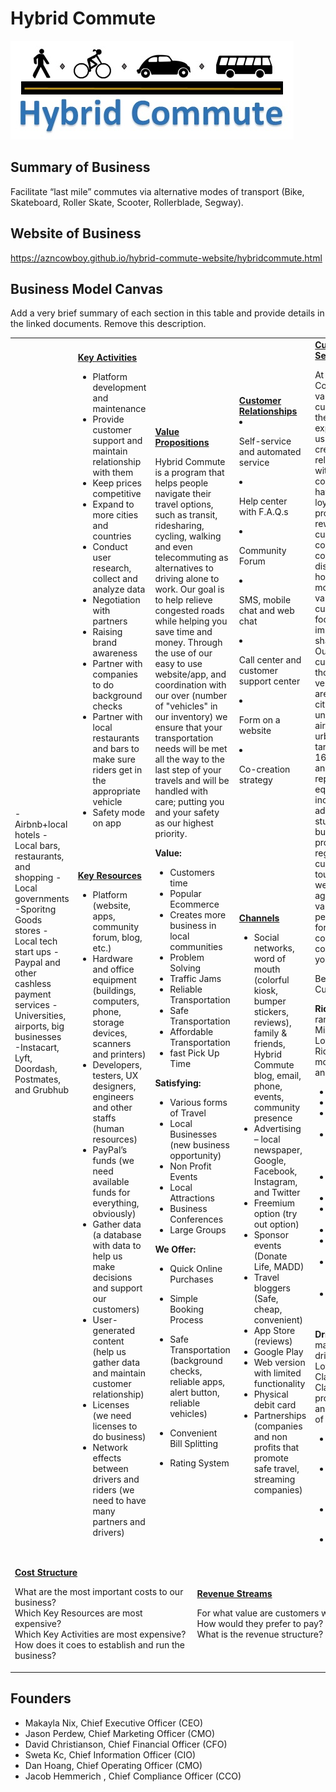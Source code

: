 # Hybrid Commute
![Alt text](hybridcommute.jpg?raw=true "Hybrid Commute")

## Summary of Business
Facilitate “last mile” commutes via alternative modes of transport (Bike, Skateboard, Roller Skate, Scooter, Rollerblade, Segway).

## Website of Business
https://azncowboy.github.io/hybrid-commute-website/hybridcommute.html

## Business Model Canvas
Add a very brief summary of each section in this table and provide details in the linked documents. Remove this description.

<table>
  <tr>
    <td rowspan="2">
      -Airbnb+local hotels
      -Local bars, restaurants, and shopping
      -Local governments
      -Sporitng Goods stores
      -Local tech start ups
      -Paypal and other cashless payment services
      -Universities, airports, big businesses
      -Instacart, Lyft, Doordash, Postmates, and Grubhub
    </td>
    <td>
      <b><a href="Key_Activities.md">Key Activities</a></b>

   - Platform development and maintenance
   - Provide customer support and maintain relationship with them
   - Keep prices competitive
   - Expand to more cities and countries
   - Conduct user research, collect and analyze data
   - Negotiation with partners
   - Raising brand awareness
   - Partner with companies to do background checks
   - Partner with local restaurants and bars to make sure riders get in the appropriate vehicle
   - Safety mode on app

   </td>
    <td rowspan="2" colspan="2">
      <b><a href="Value_Propositions.md">Value Propositions</a></b>
      
Hybrid Commute is a program that helps people navigate their travel options, such as transit, ridesharing, cycling, walking and even telecommuting as alternatives to driving              alone to work. Our goal is to help relieve congested roads while helping you save time and money. Through the use of our easy to use website/app, and coordination with our over (number of "vehicles" in our inventory) we ensure that your transportation needs will be met all the way to the last step of your travels and will be handled with care; putting you and your safety as our highest priority.
     
**Value:**
- Customers time
- Popular Ecommerce
- Creates more business in local communities
- Problem Solving
- Traffic Jams
- Reliable Transportation
- Safe Transportation
- Affordable Transportation
- fast Pick Up Time

**Satisfying:**
- Various forms of Travel
- Local Businesses (new business opportunity)
- Non Profit Events
- Local Attractions
- Business Conferences
- Large Groups
        
**We Offer:**
- Quick Online Purchases
- Simple Booking Process
- Safe Transportation (background checks, reliable apps, alert button, reliable vehicles)
- Convenient Bill Splitting
- Rating System
      
    </td>
    <td>
      <b><a href="Customer_Relationships.md">Customer Relationships</a></b>

- Self-service and automated service
- Help center with F.A.Q.s
- Community Forum
- SMS, mobile chat and web chat
- Call center and customer support center
- Form on a website
- Co-creation strategy

    </td>
    <td rowspan="2">
      <b><a href="Customer_Segments.md">Customer Segments</a></b>
At Hybrid Commute we value our customers and their experiences with us. We long to create long term relationships with the community. We have created a loyalty discount program to reward loyal customers with cost savings (i.e. coupons, discounts). We hope to gain more new valuable customers and focus on improving shared mobility. Our target customers are those who live in very populated areas. Such as cities, universities, airports, and urban parts. The target age is 16-34 with men and women represented equally. This includes young adults, college students, business professionals, regular customers, and tourist. We welcome all ages and a variety of people. We look forward to connecting and commuting with you.
  
Below is a list of Customers:

**Riders:**
They are ranging from Middle to Upper Lower Class. Riding happen mostly in the city and urban areas.
- Millennials
- GenZ
- Business Professionals
- Tourist (regular and budget travelers)
- College Students
- Commuters
- General Public
- Marketers
- Business Travelers
- Those who prefer mobile payments
- Recruiters and marketers

**Drivers:**
The majority of our drivers are Lower Middle Class to Lower Class. We provides them an extra source of income.
- Blue Collar Workers</li>
- Minimum Wage Workers</li>
- College Students</li>
- Single Parents</li>

    </td>
  </tr>
  <tr>
    <td>
      <b><a href="Key_Resources.md">Key Resources</a></b>
      <ul>
        <li>Platform (website, apps, community forum, blog, etc.)</li>
        <li>Hardware and office equipment (buildings, computers, phone, storage devices, scanners and printers)</li>
        <li>Developers, testers, UX designers, engineers and other staffs (human resources)</li>
        <li>PayPal’s funds (we need available funds for everything, obviously)</li>
        <li>Gather data (a database with data to help us make decisions and support our customers)</li>
        <li>User-generated content (help us gather data and maintain customer relationship)</li>
        <li>Licenses (we need licenses to do business)</li>
        <li>Network effects between drivers and riders (we need to have many partners and drivers)</li>
      </ul>
    </td>
    <td>
      <b><a href="Channels.md">Channels</a></b>
      <ul>
        <li>Social networks, word of mouth (colorful kiosk, bumper stickers, reviews), family & friends, Hybrid Commute blog, email, phone, events, community presence</li>
        <li>Advertising – local newspaper, Google, Facebook, Instagram, and Twitter</li>
        <li>Freemium option (try out option)</li>
        <li>Sponsor events (Donate Life, MADD)</li>
        <li>Travel bloggers (Safe, cheap, convenient)</li>
        <li>App Store (reviews)</li>
        <li>Google Play</li>
        <li>Web version with limited functionality</li>
        <li>Physical debit card</li>
        <li>Partnerships (companies and non profits that promote safe travel, streaming companies)</li>
      </ul>   
    </td>
  </tr>
  <tr>
    <td colspan="3">
      <b><a href="Financial_Plan.md">Cost Structure</a></b>
      <p>What are the most important costs to our business?<br>
      Which Key Resources are most expensive?<br>
      Which Key Activities are most expensive?<br>
      How does it coes to establish and run the business?</p>
    </td>
    <td colspan="3">
      <b><a href="Financial_Plan.md">Revenue Streams</a></b>
      <p>For what value are customers willing to pay? <br>
      How would they prefer to pay? <br>
      What is the revenue structure?</p>
    </td>
  </tr>
</table>

## Founders
<!-- Team members -->
* Makayla Nix, Chief Executive Officer (CEO)
* Jason Perdew, Chief Marketing Officer (CMO)
* David Christianson, Chief Financial Officer (CFO)
* Sweta Kc, Chief Information Officer (CIO)
* Dan Hoang, Chief Operating Officer (CMO)
* Jacob Hemmerich , Chief Compliance Officer (CCO)
